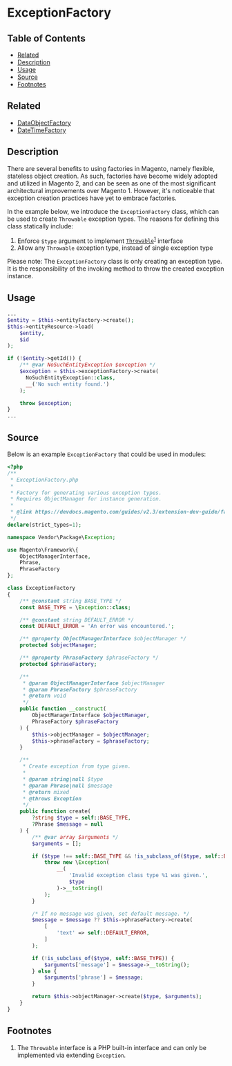 # ExceptionFactory

## Table of Contents

- [Related](#related)
- [Description](#description)
- [Usage](#usage)
- [Source](#source)
- [Footnotes](#footnotes)

## Related

- [DataObjectFactory](DataObjectFactory.md)
- [DateTimeFactory](DateTimeFactory.md)

## Description

There are several benefits to using factories in Magento, namely flexible, stateless object
creation. As such, factories have become widely adopted and utilized in Magento 2, and can
be seen as one of the most significant architectural improvements over Magento 1. However,
it's noticeable that exception creation practices have yet to embrace factories.

In the example below, we introduce the `ExceptionFactory` class, which can be used to create
`Throwable` exception types. The reasons for defining this class statically include:

1) Enforce `$type` argument to implement [`Throwable`](https://www.php.net/manual/en/class.throwable.php)<sup><a href="#footnotes">1</a></sup> interface
2) Allow any `Throwable` exception type, instead of single exception type

Please note: The `ExceptionFactory` class is only creating an exception type. It is the
responsibility of the invoking method to throw the created exception instance.

## Usage

```php
...
$entity = $this->entityFactory->create();
$this->entityResource->load(
    $entity,
    $id
);

if (!$entity->getId()) {
    /** @var NoSuchEntityException $exception */
    $exception = $this->exceptionFactory->create(
      NoSuchEntityException::class,
      __('No such entity found.')
    );

    throw $exception;
}
...
```

## Source

Below is an example `ExceptionFactory` that could be used in modules:

```php
<?php
/**
 * ExceptionFactory.php
 *
 * Factory for generating various exception types.
 * Requires ObjectManager for instance generation.
 *
 * @link https://devdocs.magento.com/guides/v2.3/extension-dev-guide/factories.html
 */
declare(strict_types=1);

namespace Vendor\Package\Exception;

use Magento\Framework\{
    ObjectManagerInterface,
    Phrase,
    PhraseFactory
};

class ExceptionFactory
{
    /** @constant string BASE_TYPE */
    const BASE_TYPE = \Exception::class;

    /** @constant string DEFAULT_ERROR */
    const DEFAULT_ERROR = 'An error was encountered.';

    /** @property ObjectManagerInterface $objectManager */
    protected $objectManager;

    /** @property PhraseFactory $phraseFactory */
    protected $phraseFactory;

    /**
     * @param ObjectManagerInterface $objectManager
     * @param PhraseFactory $phraseFactory
     * @return void
     */
    public function __construct(
        ObjectManagerInterface $objectManager,
        PhraseFactory $phraseFactory
    ) {
        $this->objectManager = $objectManager;
        $this->phraseFactory = $phraseFactory;
    }

    /**
     * Create exception from type given.
     *
     * @param string|null $type
     * @param Phrase|null $message
     * @return mixed
     * @throws Exception
     */
    public function create(
        ?string $type = self::BASE_TYPE,
        ?Phrase $message = null
    ) {
        /** @var array $arguments */
        $arguments = [];

        if ($type !== self::BASE_TYPE && !is_subclass_of($type, self::BASE_TYPE)) {
            throw new \Exception(
                __(
                    'Invalid exception class type %1 was given.',
                    $type
                )->__toString()
            );
        }

        /* If no message was given, set default message. */
        $message = $message ?? $this->phraseFactory->create(
            [
                'text' => self::DEFAULT_ERROR,
            ]
        );

        if (!is_subclass_of($type, self::BASE_TYPE)) {
            $arguments['message'] = $message->__toString();
        } else {
            $arguments['phrase'] = $message;
        }

        return $this->objectManager->create($type, $arguments);
    }
}
```

## Footnotes

1. The `Throwable` interface is a PHP built-in interface and can only be implemented via extending `Exception`.
